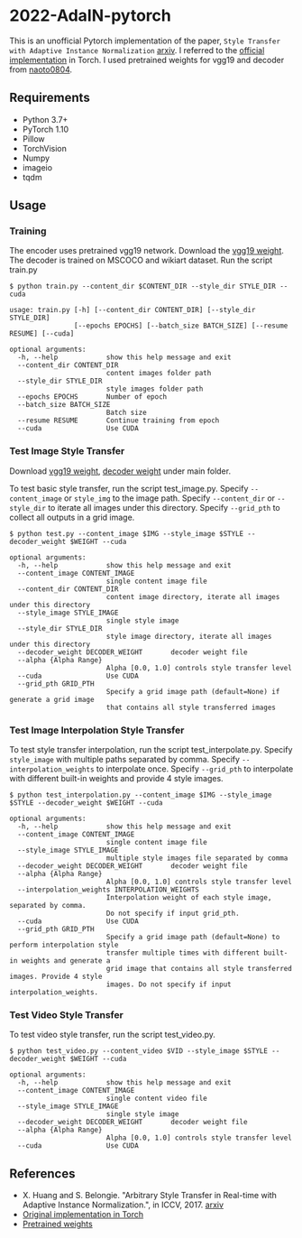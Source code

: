 2022-AdaIN-pytorch
============================
This is an unofficial Pytorch implementation of the paper, `Style Transfer with Adaptive Instance Normalization` [arxiv](https://arxiv.org/abs/1703.06868). I referred to the [official implementation](https://github.com/xunhuang1995/AdaIN-style) in Torch. I used pretrained weights for vgg19 and decoder from [naoto0804](https://github.com/naoto0804/pytorch-AdaIN).

Requirements
----------------------------
* Python 3.7+
* PyTorch 1.10
* Pillow
* TorchVision
* Numpy
* imageio
* tqdm


Usage
----------------------------

### Training

The encoder uses pretrained vgg19 network. Download the [vgg19 weight](https://drive.google.com/file/d/1UcSl-Zn3byEmn15NIPXMf9zaGCKc2gfx/view?usp=sharing). The decoder is trained on MSCOCO and wikiart dataset. 
Run the script train.py
```
$ python train.py --content_dir $CONTENT_DIR --style_dir STYLE_DIR --cuda

usage: train.py [-h] [--content_dir CONTENT_DIR] [--style_dir STYLE_DIR]
                [--epochs EPOCHS] [--batch_size BATCH_SIZE] [--resume RESUME] [--cuda]

optional arguments:
  -h, --help            show this help message and exit
  --content_dir CONTENT_DIR
                        content images folder path
  --style_dir STYLE_DIR
                        style images folder path
  --epochs EPOCHS       Number of epoch
  --batch_size BATCH_SIZE
                        Batch size
  --resume RESUME       Continue training from epoch
  --cuda                Use CUDA
```

### Test Image Style Transfer

Download [vgg19 weight](https://drive.google.com/file/d/1UcSl-Zn3byEmn15NIPXMf9zaGCKc2gfx/view?usp=sharing), [decoder weight](https://drive.google.com/file/d/18JpLtMOapA-vwBz-LRomyTl24A9GwhTF/view?usp=sharing) under main folder.

To test basic style transfer, run the script test_image.py. Specify `--content_image` or `style_img` to the image path. Specify `--content_dir` or `--style_dir` to iterate all images under this directory. Specify `--grid_pth` to collect all outputs in a grid image.

```
$ python test.py --content_image $IMG --style_image $STYLE --decoder_weight $WEIGHT --cuda

optional arguments:
  -h, --help            show this help message and exit
  --content_image CONTENT_IMAGE
                        single content image file
  --content_dir CONTENT_DIR
                        content image directory, iterate all images under this directory
  --style_image STYLE_IMAGE
                        single style image
  --style_dir STYLE_DIR
                        style image directory, iterate all images under this directory
  --decoder_weight DECODER_WEIGHT       decoder weight file
  --alpha {Alpha Range}
                        Alpha [0.0, 1.0] controls style transfer level
  --cuda                Use CUDA
  --grid_pth GRID_PTH
                        Specify a grid image path (default=None) if generate a grid image
                        that contains all style transferred images
```

### Test Image Interpolation Style Transfer

To test style transfer interpolation, run the script test_interpolate.py. Specify `style_image` with multiple paths separated by comma. Specify `--interpolation_weights` to interpolate once. Specify `--grid_pth` to interpolate with different built-in weights and provide 4 style images.

```
$ python test_interpolation.py --content_image $IMG --style_image $STYLE --decoder_weight $WEIGHT --cuda

optional arguments:
  -h, --help            show this help message and exit
  --content_image CONTENT_IMAGE
                        single content image file
  --style_image STYLE_IMAGE
                        multiple style images file separated by comma
  --decoder_weight DECODER_WEIGHT       decoder weight file
  --alpha {Alpha Range}
                        Alpha [0.0, 1.0] controls style transfer level
  --interpolation_weights INTERPOLATION_WEIGHTS
                        Interpolation weight of each style image, separated by comma.
                        Do not specify if input grid_pth.
  --cuda                Use CUDA
  --grid_pth GRID_PTH
                        Specify a grid image path (default=None) to perform interpolation style
                        transfer multiple times with different built-in weights and generate a
                        grid image that contains all style transferred images. Provide 4 style
                        images. Do not specify if input interpolation_weights.
```

### Test Video Style Transfer

To test video style transfer, run the script test_video.py. 

```
$ python test_video.py --content_video $VID --style_image $STYLE --decoder_weight $WEIGHT --cuda

optional arguments:
  -h, --help            show this help message and exit
  --content_image CONTENT_IMAGE
                        single content video file
  --style_image STYLE_IMAGE
                        single style image
  --decoder_weight DECODER_WEIGHT       decoder weight file
  --alpha {Alpha Range}
                        Alpha [0.0, 1.0] controls style transfer level
  --cuda                Use CUDA
```


References
----------------------------
* X. Huang and S. Belongie. "Arbitrary Style Transfer in Real-time with Adaptive Instance Normalization.", in ICCV, 2017. [arxiv](https://arxiv.org/abs/1703.06868)
* [Original implementation in Torch](https://github.com/xunhuang1995/AdaIN-style)
* [Pretrained weights](https://github.com/naoto0804/pytorch-AdaIN)